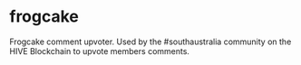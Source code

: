# frogcake
Frogcake comment upvoter. Used by the #southaustralia community on the HIVE Blockchain to upvote members comments.
